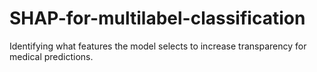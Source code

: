 # SHAP-for-multilabel-classification
Identifying what features the model selects to increase transparency for medical predictions.
